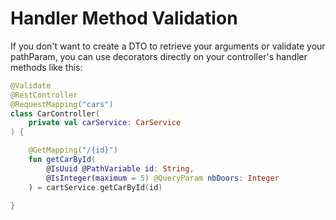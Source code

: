 # Handler Method Validation

If you don't want to create a DTO to retrieve your arguments or validate your pathParam,
you can use decorators directly on your controller's handler methods like this:

```kotlin
@Validate
@RestController
@RequestMapping("cars")
class CarController(
    private val carService: CarService
) {

    @GetMapping("/{id}")
    fun getCarById(
        @IsUuid @PathVariable id: String,
        @IsInteger(maximum = 5) @QueryParam nbDoors: Integer
    ) = cartService.getCarById(id)

}
```